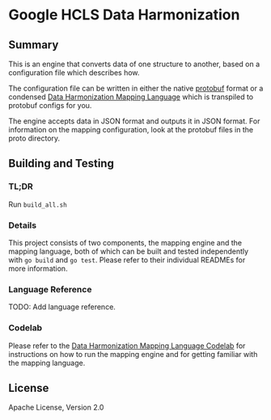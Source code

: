 # Google HCLS Data Harmonization

## Summary

This is an engine that converts data of one structure to another, based on a
configuration file which describes how.

The configuration file can be written in either the native
[protobuf](https://developers.google.com/protocol-buffers/docs/overview) format
or a condensed
[Data Harmonization Mapping Language](https://github.com/GoogleCloudPlatform/healthcare_data_harmonization/mapping_language)
which is transpiled to protobuf configs for you.

The engine accepts data in JSON format and outputs it in JSON format. For
information on the mapping configuration, look at the protobuf files in the
proto directory.

## Building and Testing

### TL;DR

Run `build_all.sh`

### Details

This project consists of two components, the mapping engine and the mapping
language, both of which can be built and tested independently with `go build`
and `go test`. Please refer to their individual READMEs for more information.

### Language Reference

TODO: Add language reference.

### Codelab

Please refer to the
[Data Harmonization Mapping Language Codelab](https://github.com/GoogleCloudPlatform/healthcare_data_harmonization/mapping_language/docs/codelab.md)
for instructions on how to run the mapping engine and for getting familiar with
the mapping language.

## License

Apache License, Version 2.0
